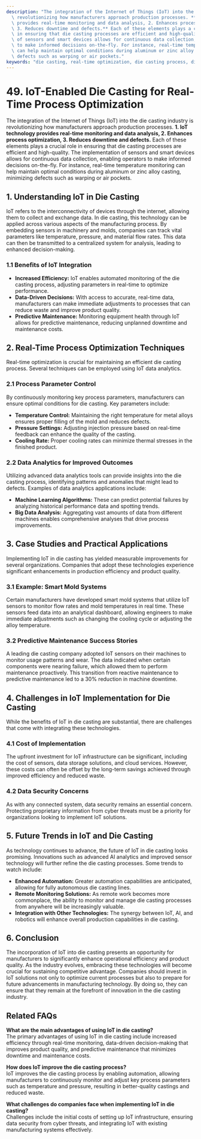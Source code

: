 ```yaml
---
description: "The integration of the Internet of Things (IoT) into the die casting industry is\
  \ revolutionizing how manufacturers approach production processes. **1. IoT technology\
  \ provides real-time monitoring and data analysis, 2. Enhances process optimization,\
  \ 3. Reduces downtime and defects.** Each of these elements plays a crucial role\
  \ in ensuring that die casting processes are efficient and high-quality. The implementation\
  \ of sensors and smart devices allows for continuous data collection, enabling operators\
  \ to make informed decisions on-the-fly. For instance, real-time temperature monitoring\
  \ can help maintain optimal conditions during aluminum or zinc alloy casting, minimizing\
  \ defects such as warping or air pockets."
keywords: "die casting, real-time optimization, die casting process, die-cast aluminum"
---
```

# 49. IoT-Enabled Die Casting for Real-Time Process Optimization  

The integration of the Internet of Things (IoT) into the die casting industry is revolutionizing how manufacturers approach production processes. **1. IoT technology provides real-time monitoring and data analysis, 2. Enhances process optimization, 3. Reduces downtime and defects.** Each of these elements plays a crucial role in ensuring that die casting processes are efficient and high-quality. The implementation of sensors and smart devices allows for continuous data collection, enabling operators to make informed decisions on-the-fly. For instance, real-time temperature monitoring can help maintain optimal conditions during aluminum or zinc alloy casting, minimizing defects such as warping or air pockets.

## **1. Understanding IoT in Die Casting**

IoT refers to the interconnectivity of devices through the internet, allowing them to collect and exchange data. In die casting, this technology can be applied across various aspects of the manufacturing process. By embedding sensors in machinery and molds, companies can track vital parameters like temperature, pressure, and material flow rates. This data can then be transmitted to a centralized system for analysis, leading to enhanced decision-making.

### **1.1 Benefits of IoT Integration**

- **Increased Efficiency:** IoT enables automated monitoring of the die casting process, adjusting parameters in real-time to optimize performance.
- **Data-Driven Decisions:** With access to accurate, real-time data, manufacturers can make immediate adjustments to processes that can reduce waste and improve product quality.
- **Predictive Maintenance:** Monitoring equipment health through IoT allows for predictive maintenance, reducing unplanned downtime and maintenance costs.
  
## **2. Real-Time Process Optimization Techniques**

Real-time optimization is crucial for maintaining an efficient die casting process. Several techniques can be employed using IoT data analytics.

### **2.1 Process Parameter Control**

By continuously monitoring key process parameters, manufacturers can ensure optimal conditions for die casting. Key parameters include:

- **Temperature Control:** Maintaining the right temperature for metal alloys ensures proper filling of the mold and reduces defects.
- **Pressure Settings:** Adjusting injection pressure based on real-time feedback can enhance the quality of the casting.
- **Cooling Rate:** Proper cooling rates can minimize thermal stresses in the finished product.

### **2.2 Data Analytics for Improved Outcomes**

Utilizing advanced data analytics tools can provide insights into the die casting process, identifying patterns and anomalies that might lead to defects. Examples of data analytics applications include:

- **Machine Learning Algorithms:** These can predict potential failures by analyzing historical performance data and spotting trends.
- **Big Data Analysis:** Aggregating vast amounts of data from different machines enables comprehensive analyses that drive process improvements.

## **3. Case Studies and Practical Applications**

Implementing IoT in die casting has yielded measurable improvements for several organizations. Companies that adopt these technologies experience significant enhancements in production efficiency and product quality.

### **3.1 Example: Smart Mold Systems**

Certain manufacturers have developed smart mold systems that utilize IoT sensors to monitor flow rates and mold temperatures in real time. These sensors feed data into an analytical dashboard, allowing engineers to make immediate adjustments such as changing the cooling cycle or adjusting the alloy temperature.

### **3.2 Predictive Maintenance Success Stories**

A leading die casting company adopted IoT sensors on their machines to monitor usage patterns and wear. The data indicated when certain components were nearing failure, which allowed them to perform maintenance proactively. This transition from reactive maintenance to predictive maintenance led to a 30% reduction in machine downtime.

## **4. Challenges in IoT Implementation for Die Casting**

While the benefits of IoT in die casting are substantial, there are challenges that come with integrating these technologies.

### **4.1 Cost of Implementation**

The upfront investment for IoT infrastructure can be significant, including the cost of sensors, data storage solutions, and cloud services. However, these costs can often be offset by the long-term savings achieved through improved efficiency and reduced waste.

### **4.2 Data Security Concerns**

As with any connected system, data security remains an essential concern. Protecting proprietary information from cyber threats must be a priority for organizations looking to implement IoT solutions.

## **5. Future Trends in IoT and Die Casting**

As technology continues to advance, the future of IoT in die casting looks promising. Innovations such as advanced AI analytics and improved sensor technology will further refine the die casting processes. Some trends to watch include:

- **Enhanced Automation:** Greater automation capabilities are anticipated, allowing for fully autonomous die casting lines.
- **Remote Monitoring Solutions:** As remote work becomes more commonplace, the ability to monitor and manage die casting processes from anywhere will be increasingly valuable.
- **Integration with Other Technologies:** The synergy between IoT, AI, and robotics will enhance overall production capabilities in die casting.

## **6. Conclusion**

The incorporation of IoT into die casting presents an opportunity for manufacturers to significantly enhance operational efficiency and product quality. As the industry evolves, embracing these technologies will become crucial for sustaining competitive advantage. Companies should invest in IoT solutions not only to optimize current processes but also to prepare for future advancements in manufacturing technology. By doing so, they can ensure that they remain at the forefront of innovation in the die casting industry.

## Related FAQs

**What are the main advantages of using IoT in die casting?**  
The primary advantages of using IoT in die casting include increased efficiency through real-time monitoring, data-driven decision-making that improves product quality, and predictive maintenance that minimizes downtime and maintenance costs.

**How does IoT improve the die casting process?**  
IoT improves the die casting process by enabling automation, allowing manufacturers to continuously monitor and adjust key process parameters such as temperature and pressure, resulting in better-quality castings and reduced waste.

**What challenges do companies face when implementing IoT in die casting?**  
Challenges include the initial costs of setting up IoT infrastructure, ensuring data security from cyber threats, and integrating IoT with existing manufacturing systems effectively.
